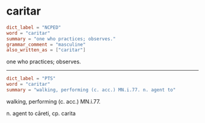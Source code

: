 # caritar

``` toml
dict_label = "NCPED"
word = "caritar"
summary = "one who practices; observes."
grammar_comment = "masculine"
also_written_as = ["caritar"]
```

one who practices; observes.

--------------------

``` toml
dict_label = "PTS"
word = "caritar"
summary = "walking, performing (c. acc.) MN.i.77. n. agent to"
```

walking, performing (c. acc.) MN.i.77.

n. agent to cāreti, cp. carita

